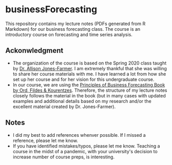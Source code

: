 # businessForecasting
 This repository contains my lecture notes (PDFs generated from R Markdown) for our business forecasting class. The course is an introductory course on forecasting and time series analysis. 
 
 ## Ackonwledgment
* The organization of the course is based on the Spring 2020 class taught by [Dr. Allison Jones-Farmer](https://miamioh.edu/fsb/directory/?up=/directory/farmerl2). I am extremely thankful that she was willing to share her course materials with me. I have learned a lot from how she set up her course and for her vision for this undergraduate course.  
* In our course, we are using the [Principles of Business Forecasting Book by Ord, Fildes & Kourentzes](https://wessexlearning.com/products/principles-of-business-forecasting-2nd-ed). Therefore, the structure of my lecture notes closely follows the material in the book (but in many cases with updated examples and additional details based on my research and/or the excellent material created by Dr. Jones-Farmer). 
 
 ## Notes
 * I did my best to add references whenver possible. If I missed a reference, please let me know.
 * If you have identified mistakes/typos, please let me know. Teaching a course in the midst of a pandemic, with your university's decision to increase number of course preps, is interesting.  

